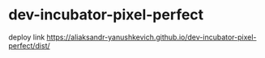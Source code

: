 # dev-incubator-pixel-perfect
deploy link https://aliaksandr-yanushkevich.github.io/dev-incubator-pixel-perfect/dist/
